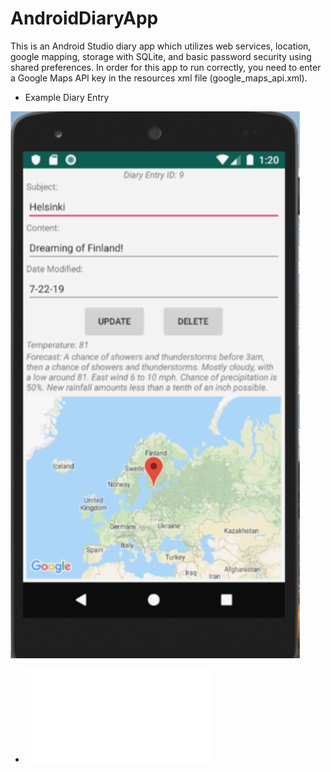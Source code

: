# AndroidDiaryApp
This is an Android Studio diary app which utilizes web services, location, google mapping, storage with SQLite, and basic password security using shared preferences. In order for this app to run correctly, you need to enter a Google Maps API key in the resources xml file (google_maps_api.xml).

* Example Diary Entry

![Input File](DiaryAppExample.png)

* ![How the App Works](HowDiaryAppWorks.pdf)
